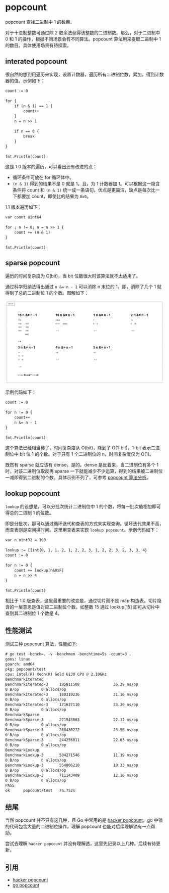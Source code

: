 # popcount
popcount 查找二进制中 1 的数目。  

对于十进制整数可通过除 2 取余法获得该整数的二进制数。那么，对于二进制中 0 和 1 的操作，根据不同场景会有不同算法。popcount 算法用来提取二进制中 1 的数目。具体使用场景有待探索。

## interated popcount
很自然的想到用遍历来实现，设置计数器，遍历所有二进制位数，累加，得到计数器的值。示例如下：
```
count := 0

for {
    if (n & 1) == 1 {
        count++
    }
    n = n >> 1

    if n == 0 {
        break
    }
}

fmt.Println(count)
```

这是 1.0 版本的遍历，可以看出还有改进的点：
- 循环条件可放在 for 循环体中。
- `(n & 1)` 得到的结果不是 0 就是 1。且，为 1 计数器加 1。可以根据这一隐含条件将 count 和 `(n & 1)` 统一成一条语句。优点是更简洁，缺点是每次比一下都要加 count，即使比的结果为 `0x0`。

1.1 版本遍历如下：
```
var count uint64

for ; n != 0; n = n >> 1 {
    count += (n & 1)
}

fmt.Println(count)
```

## sparse popcount
遍历的时间复杂度为 O(bit)，当 bit 位数很大时该算法就不太适用了。

通过科学归纳法得出通过 `n &= n - 1` 可以消除 n 末位的 1。即，消除了几个 1 就得到了总的二进制位 1 的个数。图解如下：  

![sparse](sparse/img/sparse.png "sparse")

示例代码如下：
```
count := 0

for n != 0 {
    count++
    n &= n - 1
}

fmt.Println(count)
```

这个算法已经相当棒了，时间复杂度从 O(bit)，降到了 O(1-bit)，1-bit 表示二进制位中 bit 位 1 的个数。对于只有 1 个二进制位的 n，时间复杂度仅为 O(1)。

既然有 sparse 就应该有 dense，是的。dense 是反着来，当二进制位有多个 1 时，对该二进制位取反再 sparse 一下就能减少不少运算，得到的结果被二进制位一减即得到二进制的个数。具体示例不列了，可参考 [popcount 算法分析](https://zhuanlan.zhihu.com/p/341488123)。

## lookup popcount
`lookup` 的设想是，可以分批次统计二进制位中 1 的个数，将每一批次值相加即可得总的二进制 1 的位数。

即是分批次，那可以通过循环迭代和查表的方式来实现查询。循环迭代效果不高，而查表则是空间换时间。这里用查表来实现 `lookup popcount`。示例代码如下：
```
var n uint32 = 100

lookup := []int{0, 1, 1, 2, 1, 2, 2, 3, 1, 2, 2, 3, 2, 3, 3, 4}
count := 0

for n != 0 {
    count += lookup[n&0xF]
    n = n >> 4
}

fmt.Println(count)
```

相比于 1.0 版查表，这里最重要的改变是，通过切片而不是 map 构造表。切片隐含的一层意思是值对应二进制位个数。如整数 15 通过 lookup[15] 即可从切片中查到其二进制位 1 个数是 4。

## 性能测试
测试三种 popcount 算法，性能如下:
```
# go test -bench=. -v -benchmem -benchtime=5s -count=3 .
goos: linux
goarch: amd64
pkg: popcount/test
cpu: Intel(R) Xeon(R) Gold 6130 CPU @ 2.10GHz
BenchmarkIterated
BenchmarkIterated-3     195811508               36.39 ns/op            0 B/op          0 allocs/op
BenchmarkIterated-3     180319236               31.16 ns/op            0 B/op          0 allocs/op
BenchmarkIterated-3     171637110               33.30 ns/op            0 B/op          0 allocs/op
BenchmarkSparse
BenchmarkSparse-3       271943863               22.12 ns/op            0 B/op          0 allocs/op
BenchmarkSparse-3       268430272               23.56 ns/op            0 B/op          0 allocs/op
BenchmarkSparse-3       244256011               22.03 ns/op            0 B/op          0 allocs/op
BenchmarkLookup
BenchmarkLookup-3       504271546               11.19 ns/op            0 B/op          0 allocs/op
BenchmarkLookup-3       554806210               10.33 ns/op            0 B/op          0 allocs/op
BenchmarkLookup-3       711143409               12.16 ns/op            0 B/op          0 allocs/op
PASS
ok      popcount/test   76.752s
```

## 结尾
当然 popcount 并不只有这几种，且 Go 中常用的是 [hacker popcount](https://zhuanlan.zhihu.com/p/341488123)。go 中锁的代码包含大量的二进制位操作，理解 popcount 也能对后续理解锁有一点帮助。  

尝试去理解 `hacker popcount` 并没有理解透，这里先记录以上几种。后续有待更新。

## 引用
- [hacker popcount](https://zhuanlan.zhihu.com/p/341488123)
- [go popcount](https://github.com/tmthrgd/go-popcount)

